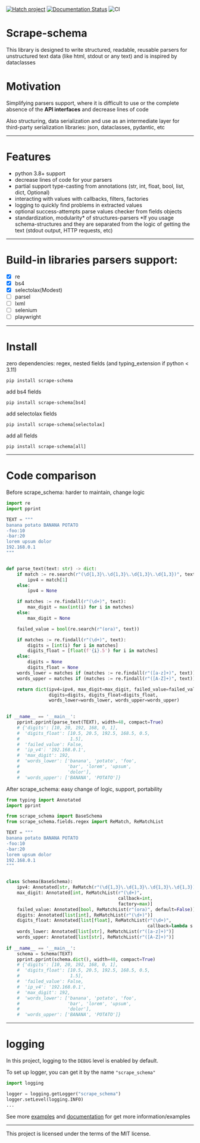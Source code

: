 [![Hatch project](https://img.shields.io/badge/%F0%9F%A5%9A-Hatch-4051b5.svg)](https://github.com/pypa/hatch)
[![Documentation Status](https://readthedocs.org/projects/scrape-schema/badge/?version=latest)](https://scrape-schema.readthedocs.io/en/latest/?badge=latest)
![CI](https://github.com/vypivshiy/scrape_schema/actions/workflows/ci.yml/badge.svg)
# Scrape-schema
This library is designed to write structured, readable, 
reusable parsers for unstructured text data (like html, stdout or any text) and
is inspired by dataclasses

# Motivation
Simplifying parsers support, where it is difficult to use 
or the complete absence of the **API interfaces** and decrease lines of code

Also structuring, data serialization and use as an intermediate layer 
for third-party serialization libraries: json, dataclasses, pydantic, etc

_____
# Features
* python 3.8+ support
* decrease lines of code for your parsers
* partial support type-casting from annotations (str, int, float, bool, list, dict, Optional)
* interacting with values with callbacks, filters, factories
* logging to quickly find problems in extracted values
* optional success-attempts parse values checker from fields objects
* standardization, modularity* of structures-parsers
*If you usage schema-structures and they are separated from the logic of getting the text
(stdout output, HTTP requests, etc)
____
# Build-in libraries parsers support:
- [x] re
- [x] bs4
- [x] selectolax(Modest)
- [ ] parsel
- [ ] lxml
- [ ] selenium
- [ ] playwright
____
# Install

zero dependencies: regex, nested fields (and typing_extension if python < 3.11)
```shell
pip install scrape-schema
```

add bs4 fields
```shell
pip install scrape-schema[bs4]
```

add selectolax fields
```shell
pip install scrape-schema[selectolax]
```

add all fields
```shell
pip install scrape-schema[all]
```
____
# Code comparison
Before scrape_schema: harder to maintain, change logic
```python
import re
import pprint

TEXT = """
banana potato BANANA POTATO
-foo:10
-bar:20
lorem upsum dolor
192.168.0.1
"""


def parse_text(text: str) -> dict:
    if match := re.search(r"(\d{1,3}\.\d{1,3}\.\d{1,3}\.\d{1,3})", text):
        ipv4 = match[1]
    else:
        ipv4 = None

    if matches := re.findall(r"(\d+)", text):
        max_digit = max(int(i) for i in matches)
    else:
        max_digit = None

    failed_value = bool(re.search(r"(ora)", text))

    if matches := re.findall(r"(\d+)", text):
        digits = [int(i) for i in matches]
        digits_float = [float(f'{i}.5') for i in matches]
    else:
        digits = None
        digits_float = None
    words_lower = matches if (matches := re.findall(r"([a-z]+)", text)) else None
    words_upper = matches if (matches := re.findall(r"([A-Z]+)", text)) else None

    return dict(ipv4=ipv4, max_digit=max_digit, failed_value=failed_value,
                digits=digits, digits_float=digits_float, 
                words_lower=words_lower, words_upper=words_upper)
    

if __name__ == '__main__':
    pprint.pprint(parse_text(TEXT), width=48, compact=True)
    # {'digits': [10, 20, 192, 168, 0, 1],
    #  'digits_float': [10.5, 20.5, 192.5, 168.5, 0.5,
    #                   1.5],
    #  'failed_value': False,
    #  'ip_v4': '192.168.0.1',
    #  'max_digit': 192,
    #  'words_lower': ['banana', 'potato', 'foo',
    #                  'bar', 'lorem', 'upsum',
    #                  'dolor'],
    #  'words_upper': ['BANANA', 'POTATO']}
```
After scrape_schema: easy change of logic, support, portability
```python
from typing import Annotated
import pprint

from scrape_schema import BaseSchema
from scrape_schema.fields.regex import ReMatch, ReMatchList

TEXT = """
banana potato BANANA POTATO
-foo:10
-bar:20
lorem upsum dolor
192.168.0.1
"""


class Schema(BaseSchema):
    ipv4: Annotated[str, ReMatch(r"(\d{1,3}\.\d{1,3}\.\d{1,3}\.\d{1,3})")]
    max_digit: Annotated[int, ReMatchList(r"(\d+)",
                                          callback=int,                                      
                                          factory=max)]
    failed_value: Annotated[bool, ReMatchList(r"(ora)", default=False)]
    digits: Annotated[list[int], ReMatchList(r"(\d+)")]
    digits_float: Annotated[list[float], ReMatchList(r"(\d+)", 
                                                     callback=lambda s: f"{s}.5")]
    words_lower: Annotated[list[str], ReMatchList(r"([a-z]+)")]
    words_upper: Annotated[list[str], ReMatchList(r"([A-Z]+)")]
    
if __name__ == '__main__':
    schema = Schema(TEXT)
    pprint.pprint(schema.dict(), width=48, compact=True)
    # {'digits': [10, 20, 192, 168, 0, 1],
    #  'digits_float': [10.5, 20.5, 192.5, 168.5, 0.5,
    #                   1.5],
    #  'failed_value': False,
    #  'ip_v4': '192.168.0.1',
    #  'max_digit': 192,
    #  'words_lower': ['banana', 'potato', 'foo',
    #                  'bar', 'lorem', 'upsum',
    #                  'dolor'],
    #  'words_upper': ['BANANA', 'POTATO']}
```

_____
# logging
In this project, logging to the `DEBUG` level is enabled by default. 

To set up logger, you can get it by the name `"scrape_schema"`
```python
import logging

logger = logging.getLogger("scrape_schema")
logger.setLevel(logging.INFO)
...
```

See more [examples](examples) and [documentation](https://scrape-schema.readthedocs.io/en/latest/) 
for get more information/examples
____
This project is licensed under the terms of the MIT license.
